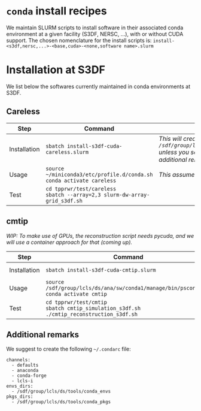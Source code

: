 # `conda` install recipes

We maintain SLURM scripts to install software in their associated conda environment at a given facility (S3DF, NERSC, ...), with or without CUDA support. 
The chosen nomenclature for the install scripts is: `install-<s3df,nersc,...>-<base,cuda>-<none,software name>.slurm`

# Installation at S3DF

We list below the softwares currently maintained in conda environments at S3DF.

## Careless

| Step         | Command                                                                   | Comment                                                                                                                                                        | 
|--------------|---------------------------------------------------------------------------|----------------------------------------------------------------------------------------------------------------------------------------------------------------|
| Installation | `sbatch install-s3df-cuda-careless.slurm`                                 | *This will create `/sdf/group/lcls/ds/tools/conda_envs/careless`<br> unless you set a different `envs_dirs` (see additional remarks below).* |
| Usage        | `source ~/miniconda3/etc/profile.d/conda.sh`<br>`conda activate careless` | *This assumes a local install of Miniconda*                                                                                                                    |
| Test         | `cd tpprwr/test/careless`<br>`sbatch --array=2,3 slurm-dw-array-grid_s3df.sh` |                                                                                                                                                                |

## cmtip

*WIP: To make use of GPUs, the reconstruction script needs pycuda, and we will use a container approach for that (coming up).*

| Step         | Command                                                                                         | Comment                                                                                                                                   | 
|--------------|-------------------------------------------------------------------------------------------------|-------------------------------------------------------------------------------------------------------------------------------------------|
| Installation | `sbatch install-s3df-cuda-cmtip.slurm`                                                          | *This will create `/sdf/group/lcls/ds/tools/conda_envs/cmtip`* |
| Usage        | `source /sdf/group/lcls/ds/ana/sw/conda1/manage/bin/psconda.sh`<br>`conda activate cmtip`       |                                                                                               |
| Test         | `cd tpprwr/test/cmtip`<br>`sbatch cmtip_simulation_s3df.sh`<br>`./cmtip_reconstruction_s3df.sh` |                                                                                                                                           |



## Additional remarks

We suggest to create the following `~/.condarc` file:
```conda
channels:
  - defaults
  - anaconda
  - conda-forge
  - lcls-i
envs_dirs:
  - /sdf/group/lcls/ds/tools/conda_envs
pkgs_dirs:
  - /sdf/group/lcls/ds/tools/conda_pkgs
```


